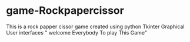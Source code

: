 # game-Rockpapercissor


This is a rock papper cissor game created using python  Tkinter Graphical User interfaces
" welcome Everybody To play This Game"
